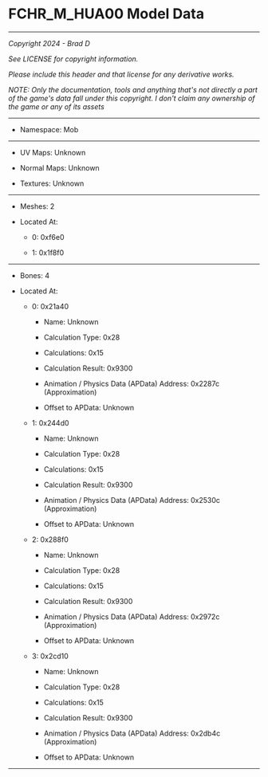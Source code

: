 # FCHR_M_HUA00 Model Data

---

*Copyright 2024 - Brad D*

*See LICENSE for copyright information.*

*Please include this header and that license for any derivative works.*

*NOTE: Only the documentation, tools and anything that's not directly a part of the game's data fall under this copyright. I don't claim any ownership of the game or any of its assets*

---

* Namespace: Mob

---

* UV Maps: Unknown

* Normal Maps: Unknown

* Textures: Unknown

---

* Meshes: 2

* Located At:

  * 0: 0xf6e0

  * 1: 0x1f8f0

---

* Bones: 4

* Located At:

  * 0: 0x21a40

    * Name: Unknown

    * Calculation Type: 0x28

    * Calculations: 0x15

    * Calculation Result: 0x9300

    * Animation / Physics Data (APData) Address: 0x2287c (Approximation)

    * Offset to APData: Unknown

  * 1: 0x244d0

    * Name: Unknown

    * Calculation Type: 0x28

    * Calculations: 0x15

    * Calculation Result: 0x9300

    * Animation / Physics Data (APData) Address: 0x2530c (Approximation)

    * Offset to APData: Unknown

  * 2: 0x288f0

    * Name: Unknown

    * Calculation Type: 0x28

    * Calculations: 0x15

    * Calculation Result: 0x9300

    * Animation / Physics Data (APData) Address: 0x2972c (Approximation)

    * Offset to APData: Unknown

  * 3: 0x2cd10

    * Name: Unknown

    * Calculation Type: 0x28

    * Calculations: 0x15

    * Calculation Result: 0x9300

    * Animation / Physics Data (APData) Address: 0x2db4c (Approximation)

    * Offset to APData: Unknown

---

